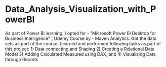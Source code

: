 # Data_Analysis_Visualization_with_PowerBI
As part of Power BI learning, I opted for - "Microsoft Power BI Desktop for Business Intelligence" | Udemy Course by - Maven Analytics. 
Got the data sets as part of the course. 
Learned and performed following tasks as part of this project:
    1) Data connecting and Shaping
    2) Creating a Relational Data Model
    3) Adding Calculated Measured using DAX, and
    4) Visualizing Data through Reports
  
